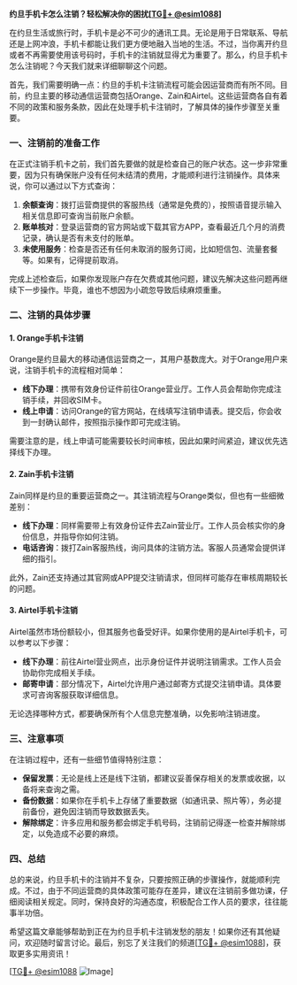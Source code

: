 **约旦手机卡怎么注销？轻松解决你的困扰[[TG💪+ @esim1088](https://t.me/s/esim1088)]**

在约旦生活或旅行时，手机卡是必不可少的通讯工具。无论是用于日常联系、导航还是上网冲浪，手机卡都能让我们更方便地融入当地的生活。不过，当你离开约旦或者不再需要使用该号码时，手机卡的注销就显得尤为重要了。那么，约旦手机卡怎么注销呢？今天我们就来详细聊聊这个问题。

首先，我们需要明确一点：约旦的手机卡注销流程可能会因运营商而有所不同。目前，约旦主要的移动通信运营商包括Orange、Zain和Airtel。这些运营商各自有着不同的政策和服务条款，因此在处理手机卡注销时，了解具体的操作步骤至关重要。

### 一、注销前的准备工作

在正式注销手机卡之前，我们首先要做的就是检查自己的账户状态。这一步非常重要，因为只有确保账户没有任何未结清的费用，才能顺利进行注销操作。具体来说，你可以通过以下方式查询：

1. **余额查询**：拨打运营商提供的客服热线（通常是免费的），按照语音提示输入相关信息即可查询当前账户余额。
2. **账单核对**：登录运营商的官方网站或下载其官方APP，查看最近几个月的消费记录，确认是否有未支付的账单。
3. **未使用服务**：检查是否还有任何未取消的服务订阅，比如短信包、流量套餐等。如果有，记得提前取消。

完成上述检查后，如果你发现账户存在欠费或其他问题，建议先解决这些问题再继续下一步操作。毕竟，谁也不想因为小疏忽导致后续麻烦重重。

### 二、注销的具体步骤

#### 1. Orange手机卡注销

Orange是约旦最大的移动通信运营商之一，其用户基数庞大。对于Orange用户来说，注销手机卡的流程相对简单：

- **线下办理**：携带有效身份证件前往Orange营业厅。工作人员会帮助你完成注销手续，并回收SIM卡。
- **线上申请**：访问Orange的官方网站，在线填写注销申请表。提交后，你会收到一封确认邮件，按照指示操作即可完成注销。

需要注意的是，线上申请可能需要较长时间审核，因此如果时间紧迫，建议优先选择线下办理。

#### 2. Zain手机卡注销

Zain同样是约旦的重要运营商之一。其注销流程与Orange类似，但也有一些细微差别：

- **线下办理**：同样需要带上有效身份证件去Zain营业厅。工作人员会核实你的身份信息，并指导你如何注销。
- **电话咨询**：拨打Zain客服热线，询问具体的注销方法。客服人员通常会提供详细的指引。

此外，Zain还支持通过其官网或APP提交注销请求，但同样可能存在审核周期较长的问题。

#### 3. Airtel手机卡注销

Airtel虽然市场份额较小，但其服务也备受好评。如果你使用的是Airtel手机卡，可以参考以下步骤：

- **线下办理**：前往Airtel营业网点，出示身份证件并说明注销需求。工作人员会协助你完成相关手续。
- **邮寄申请**：部分情况下，Airtel允许用户通过邮寄方式提交注销申请。具体要求可咨询客服获取详细信息。

无论选择哪种方式，都要确保所有个人信息完整准确，以免影响注销进度。

### 三、注意事项

在注销过程中，还有一些细节值得特别注意：

- **保留发票**：无论是线上还是线下注销，都建议妥善保存相关的发票或收据，以备将来查询之需。
- **备份数据**：如果你在手机卡上存储了重要数据（如通讯录、照片等），务必提前备份，避免因注销而导致数据丢失。
- **解除绑定**：许多应用和服务都会绑定手机号码，注销前记得逐一检查并解除绑定，以免造成不必要的麻烦。

### 四、总结

总的来说，约旦手机卡的注销并不复杂，只要按照正确的步骤操作，就能顺利完成。不过，由于不同运营商的具体政策可能存在差异，建议在注销前多做功课，仔细阅读相关规定。同时，保持良好的沟通态度，积极配合工作人员的要求，往往能事半功倍。

希望这篇文章能够帮助到正在为约旦手机卡注销发愁的朋友！如果你还有其他疑问，欢迎随时留言讨论。最后，别忘了关注我们的频道[[TG💪+ @esim1088](https://t.me/s/esim1088)]，获取更多实用资讯！

[[TG💪+ @esim1088](https://t.me/s/esim1088) ![Image](https://i.postimg.cc/4NQfJmqS/Snipaste-2025-05-13-00-14-12.png)]